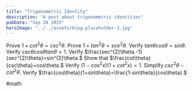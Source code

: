 ```yaml
---
title: "Trigonometric Identity"
description: "A post about trigonometric identities"
pubDate: "Sep 28 2025"
heroImage: "../../assets/blog-placeholder-3.jpg"
---
```

Prove $1+cot^{2}\theta = csc^{2}\theta.$
Prove $1+tan^{2}\theta=sce^{2}\theta.$
Verify $tan\theta cos\theta = sin \theta.$
Verify $csc\theta cos\theta tan\theta=1.$
Verify $\frac{sec^{2}\theta -1}{sec^{2}\theta}=sin^{2}\theta.$
Show that $\frac{cot\theta}{csc\theta}=cos\theta.$
Verify $(1-cos^{2}x)(1+cot^{2}x)=1.$
Simplify $csc^{2}\theta-cot^{2}\theta$.
Verify $\frac{cos\theta}{1+sin\theta}=\frac{1-sin\theta}{cos\theta}.$

#math

